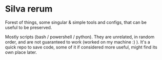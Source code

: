 # Silva rerum
Forest of things, some singular & simple tools and configs, that can be useful to be preserved. 

Mostly scripts (bash / powershell / python). They are unrelated, in random order, and are not guaranteed to work (worked on my machine :) ).
It's a quick repo to save code, some of it if considered more useful, might find its own place later.
